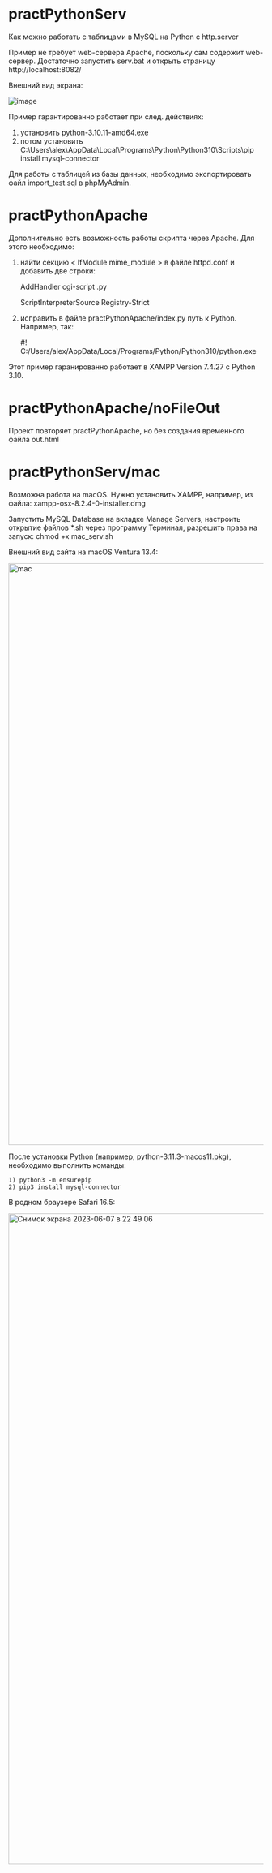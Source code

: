 # practPythonServ
Как можно работать с таблицами в MySQL на Python с http.server

Пример не требует web-сервера Apache, поскольку сам содержит web-сервер. Достаточно запустить serv.bat и открыть страницу http://localhost:8082/

Внешний вид экрана:

![image](https://github.com/alex1543/practPythonServ/assets/10297748/cad89de2-7ab6-43c1-b1c7-a931d7b2da68)

Пример гарантированно работает при след. действиях:
1) установить python-3.10.11-amd64.exe
2) потом установить C:\Users\alex\AppData\Local\Programs\Python\Python310\Scripts\pip install mysql-connector

Для работы с таблицей из базы данных, необходимо экспортировать файл import_test.sql в phpMyAdmin.

# practPythonApache
Дополнительно есть возможность работы скрипта через Apache. Для этого необходимо:

1) найти секцию < IfModule mime_module > в файле httpd.conf и добавить две строки:

    AddHandler cgi-script .py
    
    ScriptInterpreterSource Registry-Strict

2) исправить в файле practPythonApache/index.py путь к Python. Например, так:

    #! C:/Users/alex/AppData/Local/Programs/Python/Python310/python.exe

Этот пример гаранированно работает в XAMPP Version 7.4.27 с Python 3.10.

# practPythonApache/noFileOut
Проект повторяет practPythonApache, но без создания временного файла out.html

# practPythonServ/mac
Возможна работа на macOS. Нужно установить XAMPP, например, из файла: xampp-osx-8.2.4-0-installer.dmg

Запустить MySQL Database на вкладке Manage Servers, настроить открытие файлов *.sh через программу Терминал, разрешить права на запуск: chmod +x mac_serv.sh

Внешний вид сайта на macOS Ventura 13.4:

<img width="1147" alt="mac" src="https://github.com/alex1543/practPythonServ/assets/10297748/17560fc7-bf76-4103-b388-e3ab135728f4">

После установки Python (например, python-3.11.3-macos11.pkg), необходимо выполнить команды:

    1) python3 -m ensurepip
    2) pip3 install mysql-connector

В родном браузере Safari 16.5:

<img width="1283" alt="Снимок экрана 2023-06-07 в 22 49 06" src="https://github.com/alex1543/practPythonServ/assets/10297748/f9456bac-62af-4207-bda0-ba0730a12925">
